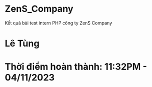 # ZenS_Company
Kết quả bài test intern PHP công ty ZenS Company
# Lê Tùng
# Thời điểm hoàn thành: 11:32PM - 04/11/2023
